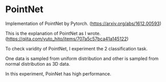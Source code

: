 # PointNet
Implementation of PointNet by Pytorch. (https://arxiv.org/abs/1612.00593)

This is the explanation of PointNet as I wrote. (https://qiita.com/yuto_hito/items/707a5c57bca41a145122)

To check varidity of PointNet, I experiment the 2 classification task.

One data is sampled from uniform distribution and other is sampled from normal distribution as 3D data.

In this experiment, PoinNet has high performance.

